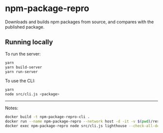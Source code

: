 # npm-package-repro

Downloads and builds npm packages from source, and compares with the published package.

## Running locally

To run the server:

```sh
yarn
yarn build-server
yarn run-server
```

To use the CLI:

```sh
yarn
node src/cli.js <package>
```

______

Notes:

```sh
docker build -t npm-package-repro-cli .
docker run --name npm-package-repro --network host -d -it -v $(pwd)/results:/node/app/results --entrypoint=/bin/sh npm-package-repro-cli
docker exec npm-package-repro node src/cli.js lighthouse --check-all-deps
```
